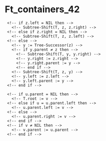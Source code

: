 # Ft_containers_42

   <!-- Tree-Delete(T, z) -->
     <!-- if z.left = NIL then -->
       <!-- Subtree-Shift(T, z, z.right) -->
     <!-- else if z.right = NIL then -->
       <!-- Subtree-Shift(T, z, z.left) -->
     <!-- else -->
       <!-- y := Tree-Successor(z) -->
       <!-- if y.parent ≠ z then -->
         <!-- Subtree-Shift(T, y, y.right) -->
         <!-- y.right := z.right -->
         <!-- y.right.parent := y -->
         <!-- end if -->
       <!-- Subtree-Shift(T, z, y) -->
       <!-- y.left := z.left -->
       <!-- y.left.parent := y -->
     <!-- end if -->

   <!-- Subtree-Shift(T, u, v) -->
     <!-- if u.parent = NIL then -->
       <!-- T.root := v -->
     <!-- else if u = u.parent.left then -->
       <!-- u.parent.left := v -->
     <!-- else -->
       <!-- u.parent.right := v -->
     <!-- end if -->
     <!-- if v ≠ NIL then -->
       <!-- v.parent := u.parent -->
     <!-- end if -->